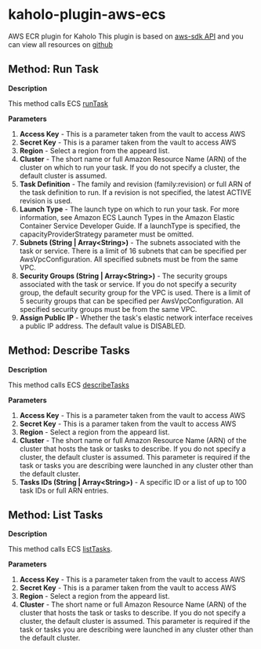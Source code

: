 # kaholo-plugin-aws-ecs
AWS ECR plugin for Kaholo
This plugin is based on [aws-sdk API](https://www.npmjs.com/package/aws-sdk) and you can view all resources on [github](https://github.com/aws/aws-sdk-js)

## Method: Run Task

**Description**

This method calls ECS [runTask](https://docs.aws.amazon.com/AWSJavaScriptSDK/latest/AWS/ECS.html#runTask-property)

**Parameters**
1. **Access Key** - This is a parameter taken from the vault to access AWS
2. **Secret Key** - This is a paramer taken from the vault to access AWS
3. **Region** - Select a region from the appeard list.
4. **Cluster** - The short name or full Amazon Resource Name (ARN) of the cluster on which to run your task. If you do not specify a cluster, the default cluster is assumed.
5. **Task Definition** - The family and revision (family:revision) or full ARN of the task definition to run. If a revision is not specified, the latest ACTIVE revision is used.
6. **Launch Type** - The launch type on which to run your task. For more information, see Amazon ECS Launch Types in the Amazon Elastic Container Service Developer Guide. If a launchType is specified, the capacityProviderStrategy parameter must be omitted.
7. **Subnets (String | Array\<String\>)** - The subnets associated with the task or service. There is a limit of 16 subnets that can be specified per AwsVpcConfiguration.  All specified subnets must be from the same VPC.
8. **Security Groups (String | Array\<String\>)** - The security groups associated with the task or service. If you do not specify a security group, the default security group for the VPC is used. There is a limit of 5 security groups that can be specified per AwsVpcConfiguration.  All specified security groups must be from the same VPC.
9. **Assign Public IP** - Whether the task's elastic network interface receives a public IP address. The default value is DISABLED.


## Method: Describe Tasks

**Description**

This method calls ECS [describeTasks](https://docs.aws.amazon.com/AWSJavaScriptSDK/latest/AWS/ECS.html#describeTasks-property)

**Parameters**
1. **Access Key** - This is a parameter taken from the vault to access AWS
2. **Secret Key** - This is a paramer taken from the vault to access AWS
3. **Region** - Select a region from the appeard list.
4. **Cluster** - The short name or full Amazon Resource Name (ARN) of the cluster that hosts the task or tasks to describe. If you do not specify a cluster, the default cluster is assumed. This parameter is required if the task or tasks you are describing were launched in any cluster other than the default cluster.
5. **Tasks IDs (String | Array\<String\>)** - A specific ID or a list of up to 100 task IDs or full ARN entries.

## Method: List Tasks

**Description**

This method calls ECS [listTasks](https://docs.aws.amazon.com/AWSJavaScriptSDK/latest/AWS/ECS.html#listTasks-property).

**Parameters**
1. **Access Key** - This is a parameter taken from the vault to access AWS
2. **Secret Key** - This is a paramer taken from the vault to access AWS
3. **Region** - Select a region from the appeard list.
4. **Cluster** - The short name or full Amazon Resource Name (ARN) of the cluster that hosts the task or tasks to describe. If you do not specify a cluster, the default cluster is assumed. This parameter is required if the task or tasks you are describing were launched in any cluster other than the default cluster.

